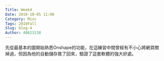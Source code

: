 ```yaml
---
Title: Week4
Date: 2018-10-05 11:00
Category: Misc
Tags: 2018Fall
Slug: blog-4
Author: 40623138
---
```


<!-- PELICAN_END_SUMMARY -->

先從最基本的圖開始熟悉Onshape的功能，在這練習中間曾經有不小心將網頁關掉過，但因為他的自動儲存救了回來，驗證了這套軟體的強大好處。
